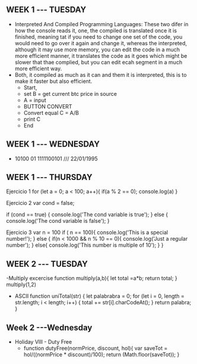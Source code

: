 ## WEEK 1 --- TUESDAY
- Interpreted And Compiled Programming Languages:   These two difer in how the console reads it, one, the compiled is translated once it is finished, meaning tat if you need to change one set of the code, you would need to go over it again and change it, whereas the interpreted, although it may use more memory, you can edit the code in a much more efficient manner, it translates the code as it goes which might be slower that thae complied, but you can edit ecah segment in a much more efficient way.
- Both, it compiled as much as it can and them it is interpreted, this is to make it faster but also efficient.
  - Start, 
  - set B = get current btc price in source
  - A = input
  - BUTTON CONVERT 
  - Convert equal C = A/B
  - print C
  - End

## WEEK 1 --- WEDNESDAY
- 10100 01 1111100101   /// 22/01/1995

## WEEK 1  --- THURSDAY
Ejercicio 1 for (let a = 0; a < 100; a++){
    if(a % 2 == 0);
    console.log(a)
}

Ejercicio 2 var cond = false;

if (cond == true) {
  console.log('The cond variable is true');
} else {
  console.log('The cond variable is false');
}

Ejercicio 3  var n = 100
  if ( n == 100){
    console.log('This is a special number!');
} else {
  if(n < 1000 && n % 10 == 0){
    console.log('Just a regular number');
 } else{
    console.log('This number is multiple of 10');
 }
}



## WEEK 2  --- TUESDAY
-Multiply excercise
function multiply(a,b){
    let total =a*b;
    return total;
}
multiply(1,2)

- ASCII 
function uniTotal(str) {
  let palabrabra = 0;
  for (let i = 0, length = str.length; i < length; i++) {
    total += str[i].charCodeAt();
  }
  return palabra;
}


## Week 2 ---Wednesday
- Holiday VIII - Duty Free
  - function dutyFree(normPrice, discount, hol){
  var saveTot = hol/((normPrice * discount)/100);
  return (Math.floor(saveTot));
  }
